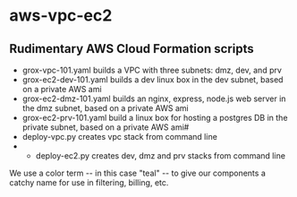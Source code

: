 # aws-vpc-ec2
## Rudimentary AWS Cloud Formation scripts
* grox-vpc-101.yaml builds a VPC with three subnets: dmz, dev, and prv
* grox-ec2-dev-101.yaml builds a dev linux box in the dev subnet, based on a private AWS ami 
* grox-ec2-dmz-101.yaml builds an nginx, express, node.js web server in the dmz subnet, based on a private AWS ami
* grox-ec2-prv-101.yaml build a linux box for hosting a postgres DB in the private subnet, based on a private AWS ami#
* deploy-vpc.py creates vpc stack from command line
* * deploy-ec2.py creates dev, dmz and prv stacks from command line

We use a color term -- in this case "teal" -- to give our components a catchy name for use in filtering, billing, etc.
